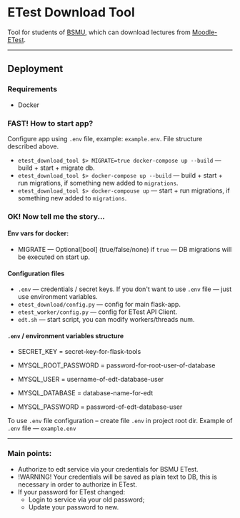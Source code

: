 # ETest Download Tool

Tool for students of [BSMU](https://www.bsmu.by/),
which can download lectures from [Moodle-ETest](http://etest.bsmu.by/login/index.php).

***

## Deployment

### Requirements
* Docker

### FAST! How to start app?
Configure app using ``.env`` file, example: ``example.env``.
File structure described above.
* ``etest_download_tool $> MIGRATE=true docker-compose up --build``
  — build + start + migrate db.
* ``etest_download_tool $> docker-compose up --build``
  — build + start + run migrations, if something new added to ``migrations``.
* ``etest_download_tool $> docker-compouse up``
  — start + run migrations, if something new added to ``migrations``.
  
  
### OK! Now tell me the story...
#### Env vars for docker:
* MIGRATE — Optional[bool] (true/false/none) if ``true`` — DB migrations will
  be executed on start up.
  
#### Configuration files
* ``.env`` — credentials / secret keys.
  If you don't want to use ``.env`` file — just use environment variables.
* ``etest_download/config.py`` — config for main flask-app.
* ``etest_worker/config.py`` — config for ETest API Client.
* ``edt.sh`` — start script, you can modify workers/threads num.

#### ``.env`` / environment variables structure
* SECRET_KEY = secret-key-for-flask-tools

* MYSQL_ROOT_PASSWORD = password-for-root-user-of-database
* MYSQL_USER = username-of-edt-database-user
* MYSQL_DATABASE = database-name-for-edt
* MYSQL_PASSWORD = password-of-edt-database-user

To use ``.env`` file configuration – create file ``.env`` in project root dir.
Example of ``.env`` file — ``example.env``

***

### Main points:
* Authorize to edt service via your credentials for BSMU ETest.
* !WARNING! Your credentials will be saved as plain text to DB,
  this is necessary in order to authorize in ETest.
* If your password for ETest changed:
  * Login to service via your old password;
  * Update your password to new.
